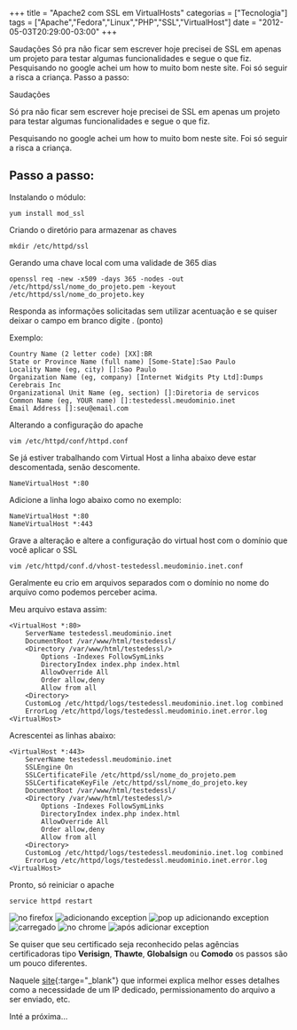 +++
title = "Apache2 com SSL em VirtualHosts"
categorias = ["Tecnologia"]
tags = ["Apache","Fedora","Linux","PHP","SSL","VirtualHost"]
date = "2012-05-03T20:29:00-03:00"
+++

Saudações Só pra não ficar sem escrever hoje precisei de SSL em apenas
um projeto para testar algumas funcionalidades e segue o que fiz.
Pesquisando no google achei um how to muito bom neste site. Foi só seguir
a risca a criança. Passo a passo:

<!--continua-->

Saudações

Só pra não ficar sem escrever hoje precisei de SSL em apenas um projeto
para testar algumas funcionalidades e segue o que fiz.

Pesquisando no google achei um how to muito bom neste site.
Foi só seguir a risca a criança.

## Passo a passo:

Instalando o módulo:

    yum install mod_ssl

Criando o diretório para armazenar as chaves

    mkdir /etc/httpd/ssl

Gerando uma chave local com uma validade de 365 dias

    openssl req -new -x509 -days 365 -nodes -out /etc/httpd/ssl/nome_do_projeto.pem -keyout /etc/httpd/ssl/nome_do_projeto.key

Responda as informações solicitadas sem utilizar acentuação e se quiser
deixar o campo em branco digite . (ponto)

Exemplo:

    Country Name (2 letter code) [XX]:BR
    State or Province Name (full name) [Some-State]:Sao Paulo
    Locality Name (eg, city) []:Sao Paulo
    Organization Name (eg, company) [Internet Widgits Pty Ltd]:Dumps Cerebrais Inc
    Organizational Unit Name (eg, section) []:Diretoria de servicos
    Common Name (eg, YOUR name) []:testedessl.meudominio.inet
    Email Address []:seu@email.com

Alterando a configuração do apache

    vim /etc/httpd/conf/httpd.conf

Se já estiver trabalhando com Virtual Host a linha abaixo deve estar
descomentada, senão descomente.

    NameVirtualHost *:80

Adicione a linha logo abaixo como no exemplo:

    NameVirtualHost *:80
    NameVirtualHost *:443

Grave a alteração e altere a configuração do virtual host com o domínio
que você aplicar o SSL

    vim /etc/httpd/conf.d/vhost-testedessl.meudominio.inet.conf

Geralmente eu crio em arquivos separados com o domínio no nome do arquivo
como podemos perceber acima.

Meu arquivo estava assim:

    <VirtualHost *:80>
        ServerName testedessl.meudominio.inet
        DocumentRoot /var/www/html/testedessl/
        <Directory /var/www/html/testedessl/>
            Options -Indexes FollowSymLinks
            DirectoryIndex index.php index.html
            AllowOverride All
            Order allow,deny
            Allow from all
        <Directory>
        CustomLog /etc/httpd/logs/testedessl.meudominio.inet.log combined
        ErrorLog /etc/httpd/logs/testedessl.meudominio.inet.error.log
    <VirtualHost>

Acrescentei as linhas abaixo:

    <VirtualHost *:443>
        ServerName testedessl.meudominio.inet
        SSLEngine On
        SSLCertificateFile /etc/httpd/ssl/nome_do_projeto.pem
        SSLCertificateKeyFile /etc/httpd/ssl/nome_do_projeto.key
        DocumentRoot /var/www/html/testedessl/
        <Directory /var/www/html/testedessl/>
            Options -Indexes FollowSymLinks
            DirectoryIndex index.php index.html
            AllowOverride All
            Order allow,deny
            Allow from all
        <Directory>
        CustomLog /etc/httpd/logs/testedessl.meudominio.inet.log combined
        ErrorLog /etc/httpd/logs/testedessl.meudominio.inet.error.log
    <VirtualHost>

Pronto, só reiniciar o apache

    service httpd restart

<img class="img-responsive img-thumbnail" title="no firefox" alt="no firefox" src='/assets/images/ssl.png' />
<img class="img-responsive img-thumbnail" title="adicionando exception" alt="adicionando exception" src='/assets/images/ssl2.png' />
<img class="img-responsive img-thumbnail" title="pop up adicionando exception" alt="pop up adicionando exception" src='/assets/images/ssl3.png' />
<img class="img-responsive img-thumbnail" title="carregado" alt="carregado" src='/assets/images/ssl4.png' />
<img class="img-responsive img-thumbnail" title="no chrome" alt="no chrome" src='/assets/images/ssl5.png' />
<img class="img-responsive img-thumbnail" title="após adicionar exception" alt="após adicionar exception" src='/assets/images/ssl6.png' />

Se quiser que seu certificado seja reconhecido pelas agências
certificadoras tipo **Verisign**, **Thawte**, **Globalsign** ou **Comodo**
os passos são um pouco diferentes.

Naquele [site](http://library.linode.com/web-servers/apache/ssl-guides/fedora-14){:targe="_blank"}
que informei explica melhor esses detalhes como a necessidade de um
IP dedicado, permissionamento do arquivo a ser enviado, etc.

Inté a próxima…
